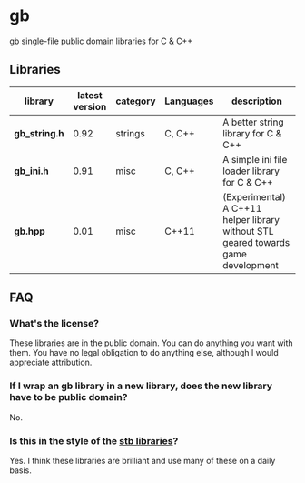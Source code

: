 # gb
gb single-file public domain libraries for C &amp; C++

## Libraries

library         | latest version | category | Languages | description
----------------|----------------|----------|-----------|-------------
**gb_string.h** | 0.92           | strings  | C, C++    | A better string library for C & C++
**gb_ini.h**    | 0.91           | misc     | C, C++    | A simple ini file loader library for C & C++
**gb.hpp**      | 0.01           | misc     | C++11     | (Experimental) A C++11 helper library without STL geared towards game development

## FAQ

### What's the license?

These libraries are in the public domain. You can do anything you want with them. You have no legal obligation to do anything else, although I would appreciate attribution.

### If I wrap an gb library in a new library, does the new library have to be public domain?

No.

### Is this in the style of the [stb libraries](https://github.com/nothings/stb)?

Yes. I think these libraries are brilliant and use many of these on a daily basis.
